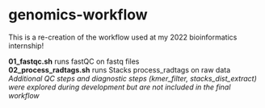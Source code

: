 # genomics-workflow

This is a re-creation of the workflow used at my 2022 bioinformatics internship!  

**01_fastqc.sh** runs fastQC on fastq files  
**02_process_radtags.sh** runs Stacks process_radtags on raw data
*Additional QC steps and diagnostic steps (kmer_filter, stacks_dist_extract) were explored during development but are not included in the final workflow*  